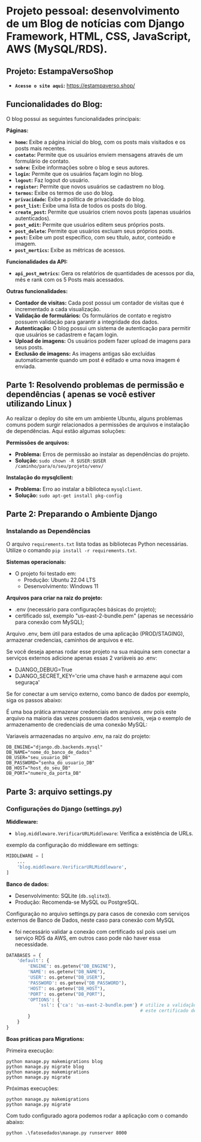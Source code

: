 # Projeto pessoal: desenvolvimento de um Blog de notícias com Django Framework, HTML, CSS, JavaScript, AWS (MySQL/RDS).

## Projeto: EstampaVersoShop
* **`Acesse o site aqui`:** <a href="https://estampaverso.shop/" target="_blank">https://estampaverso.shop/</a>

## Funcionalidades do Blog:
O blog possui as seguintes funcionalidades principais:

**Páginas:**

* **`home`:** Exibe a página inicial do blog, com os posts mais visitados e os posts mais recentes.
* **`contato`:**  Permite que os usuários enviem mensagens através de um formulário de contato.
* **`sobre`:**  Exibe informações sobre o blog e seus autores.
* **`login`:**  Permite que os usuários façam login no blog.
* **`logout`:**  Faz logout do usuário.
* **`register`:**  Permite que novos usuários se cadastrem no blog.
* **`termos`:** Exibe os termos de uso do blog.
* **`privacidade`:** Exibe a política de privacidade do blog.
* **`post_list`:**  Exibe uma lista de todos os posts do blog.
* **`create_post`:** Permite que usuários criem novos posts (apenas usuários autenticados).
* **`post_edit`:** Permite que usuários editem seus próprios posts.
* **`post_delete`:** Permite que usuários excluam seus próprios posts.
* **`post`:** Exibe um post específico, com seu título, autor, conteúdo e imagem.
* **`post_mertics`:** Exibe as métricas de acessos.

**Funcionalidades da API:**
* **`api_post_metrics`:** Gera os relatórios de quantidades de acessos por dia, mês e rank com os 5 Posts mais acessados.

**Outras funcionalidades:**

* **Contador de visitas:**  Cada post possui um contador de visitas que é incrementado a cada visualização.
* **Validação de formulários:** Os formulários de contato e registro possuem validação para garantir a integridade dos dados.
* **Autenticação:** O blog possui um sistema de autenticação para permitir que usuários se cadastrem e façam login.
* **Upload de imagens:**  Os usuários podem fazer upload de imagens para seus posts.
* **Exclusão de imagens:**  As imagens antigas são excluídas automaticamente quando um post é editado e uma nova imagem é enviada.


## Parte 1: Resolvendo problemas de permissão e dependências ( apenas se você estiver utilizando Linux )

Ao realizar o deploy do site em um ambiente Ubuntu, alguns problemas comuns podem surgir relacionados a permissões de arquivos e instalação de dependências. Aqui estão algumas soluções:

**Permissões de arquivos:**

* **Problema:** Erros de permissão ao instalar as dependências do projeto.
* **Solução:** `sudo chown -R $USER:$USER /caminho/para/o/seu/projeto/venv/`

**Instalação do mysqlclient:**

* **Problema:**  Erro ao instalar a biblioteca `mysqlclient`.
* **Solução:** `sudo apt-get install pkg-config`

## Parte 2: Preparando o Ambiente Django

### Instalando as Dependências

O arquivo `requirements.txt` lista todas as bibliotecas Python necessárias. Utilize o comando `pip install -r requirements.txt`.

**Sistemas operacionais:**

* O projeto foi testado em:
    * Produção: Ubuntu 22.04 LTS
    * Desenvolvimento: Windows 11

**Arquivos para criar na raiz do projeto:**

-  .env (necessário para configurações básicas do projeto);
- certificado ssl, exemplo "us-east-2-bundle.pem" (apenas se necessário para conexão com MySQL);

Arquivo .env, bem útil para estados de uma aplicação (PROD/STAGING), armazenar credencias, caminhos de arquivos e etc.

Se você deseja apenas rodar esse projeto na sua máquina sem conectar a serviços externos adicione apenas essas 2 variáveis ao .env:

* DJANGO_DEBUG=True
* DJANGO_SECRET_KEY='crie uma chave hash e armazene aqui com seguraça'

Se for conectar a um serviço externo, como banco de dados por exemplo, siga os passos abaixo:

É uma boa prática armazenar credenciais em arquivos .env pois este arquivo na maioria das vezes possuem dados sensiveis, veja o exemplo de armazenamento de credenciais de uma conexão MySQL:

Variaveis armazenadas no arquivo .env, na raiz do projeto:
```
DB_ENGINE="django.db.backends.mysql"
DB_NAME="nome_do_banco_de_dados"
DB_USER="seu_usuario_DB"
DB_PASSWORD="senha_do_usuario_DB"
DB_HOST="host_do_seu_DB"
DB_PORT="numero_da_porta_DB"
```

## Parte 3: arquivo settings.py
### Configurações do Django (settings.py)

**Middleware:**

* `blog.middleware.VerificarURLMiddleware`: Verifica a existência de URLs.

exemplo da configuração do middleware em settings:
```python
MIDDLEWARE = [
    ...
    'blog.middleware.VerificarURLMiddleware',
]
```

**Banco de dados:**

* Desenvolvimento: SQLite (`db.sqlite3`).
* Produção: Recomenda-se MySQL ou PostgreSQL.

Configuração no arquivo settings.py para casos de conexão com serviços externos de Banco de Dados, neste caso para conexão com MySQL
- foi necessário validar a conexão com certificado ssl pois usei um serviço RDS da AWS, em outros caso pode não haver essa necessidade.
```python
DATABASES = {
    'default': {
        'ENGINE': os.getenv("DB_ENGINE"),
        'NAME': os.getenv("DB_NAME"),
        'USER': os.getenv("DB_USER"),
        'PASSWORD': os.getenv("DB_PASSWORD"),
        'HOST': os.getenv("DB_HOST"),
        'PORT': os.getenv("DB_PORT"),
        'OPTIONS': {
            'ssl': {'ca': 'us-east-2-bundle.pem'} # utilize a validação de certificado ssl se necessário, utilizei apenas no Ubuntu.
                                                  # este certificado deve estar na raiz do projeto.
        }
    }
}
```

**Boas práticas para Migrations:**

Primeira execução:
```
python manage.py makemigrations blog
python manage.py migrate blog
python manage.py makemigrations
python manage.py migrate
```

Próximas execuções:
```
python manage.py makemigrations
python manage.py migrate
```


Com tudo configurado agora podemos rodar a aplicação com o comando abaixo:
```
python .\fatosedados\manage.py runserver 8000
```